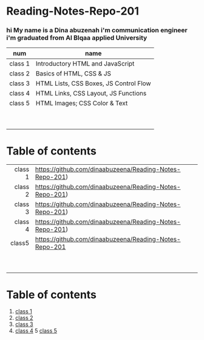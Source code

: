 # Reading-Notes-Repo-201


### hi My name is a Dina abuzenah i'm communication engineer i'm graduated from Al Blqaa applied University




|  num 	     | name                                                  	|
|---	       |---	                                                    |
|class 1     | Introductory HTML and JavaScript                      	|
|class 2 	   | 	Basics of HTML, CSS & JS                              |
|class 3     |   HTML Lists, CSS Boxes, JS Control Flow               |
|class 4     | HTML Links, CSS Layout, JS Functions  	                |
|class 5     | HTML Images; CSS Color & Text   	                      |
|            |   	                                                    |
|            |   	                                                    |
|   	       |   	                                                    |
|   	       |     	                                                  |
|   	       |   	                                                    |
|   	       |   	                                                    |
|      	     |   	                                                    |
|   	       |   	                                                    |
|   	       |   	                                                    |







# Table of contents

|          	|   	                                                      |
|--:	      |---	                                                      |
|class 1   	|https://github.com/dinaabuzeena/Reading-Notes-Repo-201)   	|
|class 2    |https://github.com/dinaabuzeena/Reading-Notes-Repo-201) 	  |
|class 3    | https://github.com/dinaabuzeena/Reading-Notes-Repo-201) 	|
|class 4    | https://github.com/dinaabuzeena/Reading-Notes-Repo-201)   |
|class5    	| https://github.com/dinaabuzeena/Reading-Notes-Repo-201    |
|         	|   	                                                      |
|   	      |                                                          	|
|   	      |                                                         	|
|         	|                                                         	|
|         	|                                                         	|
|          	|   	                                                      |
|   	      |   	                                                      |
|   	      |                                                         	|
|   	      |   	                                                      |




# Table of contents
1. [class 1](https://github.com/dinaabuzeena/Reading-Notes-Repo-201)
2. [class 2](https://github.com/dinaabuzeena/Reading-Notes-Repo-201)
3. [class 3](https://github.com/dinaabuzeena/Reading-Notes-Repo-201)
4. [class 4](https://github.com/dinaabuzeena/Reading-Notes-Repo-201) 
5  [class 5](https://github.com/dinaabuzeena/Reading-Notes-Repo-201) 


